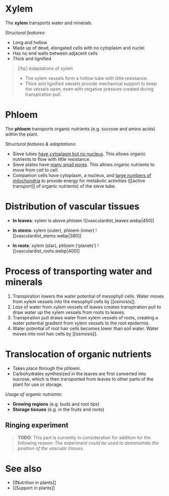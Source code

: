 # Xylem
The **xylem** transports water and minerals.

*Structural features*:
- Long and hollow
- Made up of dead, elongated cells with no cytoplasm and nuclei
- Has no end walls between adjacent cells
- Thick and lignified

> [!tip] Adaptations of xylem
> - The xylem vessels form a hollow tube with <span class="hi-green">little resistance</span>.
> - Thick and lignified vessels provide <span class="hi-green">mechanical support</span> to keep the vessels open, even with negative pressure created during transpiration pull.

# Phloem
The **phloem** transports organic nutrients (e.g. sucrose and amino acids) within the plant.

*Structural features & adaptations*:
- <span class="hi-blue">Sieve tubes</span> <u>have cytoplasm but no nucleus</u>. This allows organic nutrients to <span class="hi-green">flow with little resistance</span>.
- <span class="hi-blue">Sieve plates</span> have <u>many small pores</u>. This allows organic nutrients to move from cell to cell.
- <span class="hi-blue">Companion cells</span> have cytoplasm, a nucleus, and <u>large numbers of mitochondria</u> to provide energy for metabolic activities ([[active transport]] of organic nutrients) of the sieve tube.

# Distribution of vascular tissues
- **In leaves**: xylem is above phloem
  ![[vasculardist_leaves.webp|450]]

- **In stems**: xylem (outer), phloem (inner)
  ![[vasculardist_stems.webp|380]]

- **In roots**: xylem (star), phloem (‘planets’)
  ![[vasculardist_roots.webp|400]]

# Process of transporting water and minerals
1. Transpiration <span class="hi-green">lowers the water potential</span> of mesophyll cells. Water moves from xylem vessels into the mesophyll cells by [[osmosis]].
2. Loss of water from xylem vessels of leaves <span class="hi-green">creates transpiration pull</span> to draw water up the xylem vessels from roots to leaves.
3. Transpiration pull <span class="hi-green">draws water from xylem vessels of roots</span>, creating a water potential gradient from xylem vessels to the root epidermis.
4. Water potential of root hair cells becomes <span class="hi-green">lower than soil water</span>. Water moves into root hair cells by [[osmosis]].

# Translocation of organic nutrients
- Takes place through the phloem.
- Carbohydrates synthesized in the leaves are first converted into <span class="hi-blue">sucrose</span>, which is then transported from leaves to other parts of the plant for use or storage.

*Usage of organic nutrients*:
- **Growing regions** (e.g. buds and root tips)
- **Storage tissues** (e.g. in the fruits and roots)

## Ringing experiment
> **TODO**: This part is currently in consideration for addition for the following reason:
> *The experiment could be used to demonstrate the position of the vascular tissues.*

# See also
- [[Nutrition in plants]]
- [[Support in plants]]
